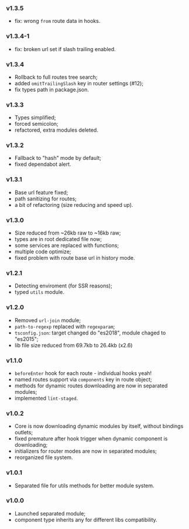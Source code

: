 ### v1.3.5
* fix: wrong `from` route data in hooks.

### v1.3.4-1
* fix: broken url set if slash trailing enabled.

### v1.3.4
* Rollback to full routes tree search;
* added `omitTrailingSlash` key in router settings (#12);
* fix types path in package.json.

### v1.3.3
* Types simplified;
* forced semicolon;
* refactored, extra modules deleted.

### v1.3.2
* Fallback to "hash" mode by default;
* fixed dependabot alert.

### v1.3.1
* Base url feature fixed;
* path sanitizing for routes;
* a bit of refactoring (size reducing and speed up).

### v1.3.0
* Size reduced from ~26kb raw to ~16kb raw;
* types are in root dedicated file now;
* some services are replaced with functions;
* multiple code optimize; 
* fixed problem with route base url in history mode.

### v1.2.1
* Detecting enviroment (for SSR reasons);
* typed `utils` module.

### v1.2.0
* Removed `url-join` module;
* `path-to-regexp` replaced with `regexparam`;
* `tsconfig.json`: target changed do "es2018", module chaged to "es2015";
* lib file size reduced from 69.7kb to 26.4kb (x2.6)

### v1.1.0
* `beforeEnter` hook for each route - individual hooks yeah!
* named routes support via `components` key in route object;
* methods for dynamic routes downloading are now in separated modules;
* implemented `lint-staged`.

### v1.0.2
* Core is now downloading dynamic modules by itself, without bindings outlets;
* fixed premature after hook trigger when dynamic component is downloading;
* initializers for router modes are now in separated modules;
* reorganized file system.

### v1.0.1
* Separated file for utils methods for better module system.

### v1.0.0
* Launched separated module;
* component type inherits any for different libs compatibility.